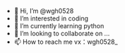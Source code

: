 - 👋 Hi, I’m @wgh0528
- 👀 I’m interested in coding
- 🌱 I’m currently learning python
- 💞️ I’m looking to collaborate on ...
- 📫 How to reach me vx：wgh0528_

<!---
wgh0528/wgh0528 is a ✨ special ✨ repository because its `README.md` (this file) appears on your GitHub profile.
You can click the Preview link to take a look at your changes.
--->
